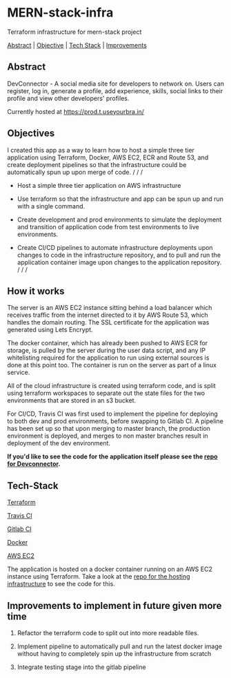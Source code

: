 # MERN-stack-infra
Terraform infrastructure for mern-stack project



[Abstract](#abstract) | [Objective](#objective) | [Tech Stack](#Tech-Stack) | [Improvements](#improvements)



## Abstract

DevConnector - A social media site for developers to network on. Users can register, log in, generate a profile, add experience, skills, social links to their profile and view other developers' profiles.

Currently hosted at https://prod.t.useyourbra.in/

## Objectives


I created this app as a way to learn how to host a simple three tier application using Terraform, Docker, AWS EC2, ECR and Route 53, and create deployment pipelines so that the infrastructure could be automatically spun up upon merge of code.
/
/
/
* Host a simple three tier application on AWS infrastructure

* Use terraform so that the infrastructure and app can be spun up and run with a single command.

* Create development and prod environments to simulate the deployment and transition of application code from test environments to live environments.

* Create CI/CD pipelines to automate infrastructure deployments upon changes to code in the infrastructure repository, and to pull and run the application container image upon changes to the application repository.
/
/
/


## How it works

The server is an AWS EC2 instance sitting behind a load balancer which receives traffic from the internet directed to it by AWS Route 53, which handles the domain routing. The SSL certificate for the application was generated using Lets Encrypt.

The docker container, which has already been pushed to AWS ECR for storage, is pulled by the server during the user data script, and any IP whitelisting required for the application to run using external sources is done at this point too. The container is run on the server as part of a linux service.

All of the cloud infrastructure is created using terraform code, and is split using terraform workspaces to separate out the state files for the two environments that are stored in an s3 bucket. 

For CI/CD, Travis CI was first used to implement the pipeline for deploying to both dev and prod environments, before swapping to Gitlab CI. A pipeline has been set up so that upon merging to master branch, the production environment is deployed, and merges to non master branches result in deployment of the dev environment.


**If you'd like to see the code for the application itself please see the [repo for Devconnector](https://github.com/Mnargh/MERN-stack "Devconnector").**


## Tech-Stack

[Terraform](https://www.terraform.io/)  

[Travis CI](https://travis-ci.org/)

[Gitlab CI](https://docs.gitlab.com/ee/ci/)

[Docker](https://www.docker.com/) 

[AWS EC2](https://aws.amazon.com/ec2/) 

The application is hosted on a docker container running on an AWS EC2 instance using Terraform. Take a look at the [repo for the hosting infrastructure](https://github.com/Mnargh/MERN-stack-infra "MERN-stack-infra") to see the code for this.


## Improvements to implement in future given more time

1. Refactor the terraform code to split out into more readable files.

2. Implement pipeline to automatically pull and run the latest docker image without having to completely spin up the infrastructure from scratch

3. Integrate testing stage into the gitlab pipeline 


